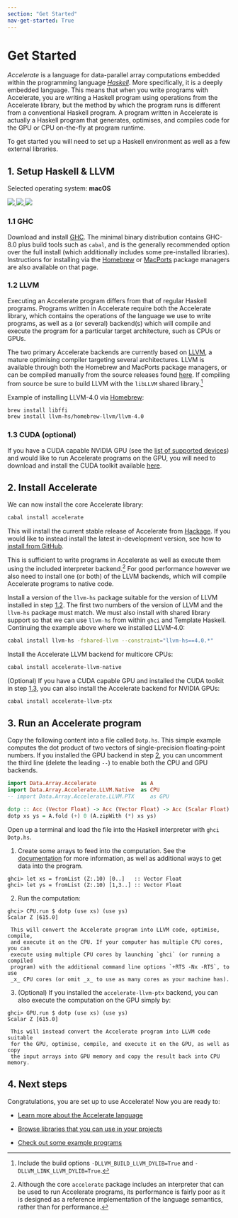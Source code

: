 ```yaml
---
section: "Get Started"
nav-get-started: True
---
```


Get Started
===========

_Accelerate_ is a language for data-parallel array computations embedded within
the programming language [_Haskell_](https://www.haskell.org). More
specifically, it is a deeply embedded language. This means that when you write
programs with Accelerate, you are writing a Haskell program using operations
from the Accelerate library, but the method by which the program runs is
different from a conventional Haskell program. A program written in Accelerate
is actually a Haskell program that generates, optimises, and compiles code for
the GPU or CPU on-the-fly at program runtime.

To get started you will need to set up a Haskell environment as well as a few
external libraries.

## 1. Setup Haskell & LLVM

Selected operating system: **macOS**

<a href="/get-started/macos" title="macOS" class="os-logo">
  <img src="/media/apple-logo.svg">
</a>
<a href="/get-started/linux" title="Linux" class="os-logo os-faded">
  <img src="/media/linux-logo.svg">
</a>
<a href="/get-started/windows" title="Windows" class="os-logo os-faded">
  <img src="/media/windows-logo.svg">
</a>

### 1.1 GHC

Download and install [GHC](https://www.haskell.org/platform/mac.html). The
minimal binary distribution contains GHC-8.0 plus build tools such as `cabal`,
and is the generally recommended option over the full install (which
additionally includes some pre-installed libraries). Instructions for installing
via the [Homebrew](http://brew.sh) or [MacPorts](https://www.macports.org)
package managers are also available on that page.


### 1.2 LLVM

Executing an Accelerate program differs from that of regular Haskell programs.
Programs written in Accelerate require both the Accelerate library, which
contains the operations of the language we use to write programs, as well as a
(or several) backend(s) which will compile and execute the program for a
particular target architecture, such as CPUs or GPUs.

The two primary Accelerate backends are currently based on
[LLVM](http://llvm.org), a mature optimising compiler targeting several
architectures. LLVM is available through both the Homebrew and MacPorts package
managers, or can be compiled manually from the source releases found
[here](http://llvm.org/releases/download.html). If compiling from source be sure
to build LLVM with the `libLLVM` shared library.[^2]

Example of installing LLVM-4.0 via [Homebrew](http://brew.sh):

```sh
brew install libffi
brew install llvm-hs/homebrew-llvm/llvm-4.0
```


### 1.3 CUDA (optional)

If you have a CUDA capable NVIDIA GPU (see the [list of supported
devices](https://en.wikipedia.org/wiki/CUDA#GPUs_supported)) and would like to
run Accelerate programs on the GPU, you will need to download and install the
CUDA toolkit available [here](https://developer.nvidia.com/cuda-downloads).


## 2. Install Accelerate

We can now install the core Accelerate library:
```sh
cabal install accelerate
```

This will install the current stable release of Accelerate from
[Hackage](https://hackage.haskell.org). If you would like to instead install the
latest in-development version, see how to [install from
GitHub](/get-started/install-from-github.html).

This is sufficient to write programs in Accelerate as well as execute them using
the included interpreter backend.[^1] For good performance however we also need
to install one (or both) of the LLVM backends, which will compile Accelerate
programs to native code.

Install a version of the `llvm-hs` package suitable for the version of LLVM
installed in step [1.2](#llvm). The first two numbers of the version of LLVM
and the `llvm-hs` package must match. We must also install with shared
library support so that we can use `llvm-hs` from within `ghci` and
Template Haskell. Continuing the example above where we installed LLVM-4.0:
```sh
cabal install llvm-hs -fshared-llvm --constraint="llvm-hs==4.0.*"
```

Install the Accelerate LLVM backend for multicore CPUs:
```sh
cabal install accelerate-llvm-native
```

(Optional) If you have a CUDA capable GPU and installed the CUDA toolkit in step
[1.3](#cuda-optional), you can also install the Accelerate backend for
NVIDIA GPUs:
```sh
cabal install accelerate-llvm-ptx
```


## 3. Run an Accelerate program

Copy the following content into a file called `Dotp.hs`. This simple example
computes the dot product of two vectors of single-precision floating-point
numbers. If you installed the GPU backend in step [2](#install-accelerate), you
can uncomment the third line (delete the leading `--`) to enable both the CPU
and GPU backends.

```haskell
import Data.Array.Accelerate              as A
import Data.Array.Accelerate.LLVM.Native  as CPU
-- import Data.Array.Accelerate.LLVM.PTX     as GPU

dotp :: Acc (Vector Float) -> Acc (Vector Float) -> Acc (Scalar Float)
dotp xs ys = A.fold (+) 0 (A.zipWith (*) xs ys)
```

Open up a terminal and load the file into the Haskell interpreter with `ghci
Dotp.hs`.

  1. Create some arrays to feed into the computation. See the
     [documentation](/documentation.html) for more information, as well as
     additional ways to get data into the program.
```
ghci> let xs = fromList (Z:.10) [0..]   :: Vector Float
ghci> let ys = fromList (Z:.10) [1,3..] :: Vector Float
```

  2. Run the computation:
```
ghci> CPU.run $ dotp (use xs) (use ys)
Scalar Z [615.0]
```
     This will convert the Accelerate program into LLVM code, optimise, compile,
     and execute it on the CPU. If your computer has multiple CPU cores, you can
     execute using multiple CPU cores by launching `ghci` (or running a compiled
     program) with the additional command line options `+RTS -Nx -RTS`, to use
     _x_ CPU cores (or omit _x_ to use as many cores as your machine has).

  3. (Optional) If you installed the `accelerate-llvm-ptx` backend, you can also
     execute the computation on the GPU simply by:
```
ghci> GPU.run $ dotp (use xs) (use ys)
Scalar Z [615.0]
```
     This will instead convert the Accelerate program into LLVM code suitable
     for the GPU, optimise, compile, and execute it on the GPU, as well as copy
     the input arrays into GPU memory and copy the result back into CPU memory.


## 4. Next steps

Congratulations, you are set up to use Accelerate! Now you are ready to:

  * [Learn more about the Accelerate language](/documentation.html)

  * [Browse libraries that you can use in your projects](/libraries.html)

  * [Check out some example programs](/examples.html)



  [^1]: Although the core `accelerate` package includes an interpreter that can be
        used to run Accelerate programs, its performance is fairly poor as it is
        designed as a reference implementation of the language semantics, rather
        than for performance.

  [^2]: Include the build options `-DLLVM_BUILD_LLVM_DYLIB=True` and
        `-DLLVM_LINK_LLVM_DYLIB=True`.

